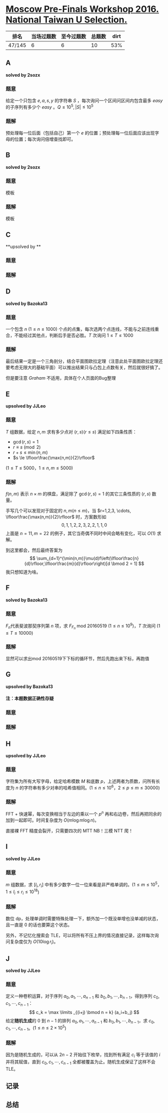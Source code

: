 # [Moscow Pre-Finals Workshop 2016. National Taiwan U Selection.](http://opentrains.snarknews.info/~ejudge/team.cgi?contest_id=006282)

| 排名   | 当场过题数 | 至今过题数 | 总题数 | dirt |
| ------ | ---------- | ---------- | ------ | ---- |
| 47/145 | 6          | 6          | 10     | 53%  |

## **A**

**solved by 2sozx**

### 题意

给定一个只包含 $e,a,s,y$ 的字符串 $S$ ，每次询问一个区间问区间内包含最多 $easy$ 的子序列有多少个 $easy$ 。$Q \le 10^5, |S| \le 10^5$

### 题解

预处理每一位后面（包括自己）第一个 $e$ 的位置；预处理每一位后面应该出现字母的位置；每次询问倍增查找即可。

## **B**

**solved by 2sozx**

### 题意

模板

### 题解

模板

## **C**

**upsolved by **

### 题意



### 题解



## **D**

**solved by Bazoka13**

### 题意

一个包含 $n$ ($1\leq n \leq 1000$) 个点的点集，每次选两个点连线，不能与之前连线重合，不能经过其他点，判断后手是否必胜。$T$ 次询问 $1\leq T\leq 1000$

### 题解

最后结果一定是一个三角剖分，结合平面图欧拉定理（注意此处平面图欧拉定理还要考虑无限大的基础平面）可以推出结果只与凸包上点数有关，然后就很好搞了。

但是要注意 $Graham$ 不适用，具体在个人页面的Bug整理

## **E**

**upsolved by JJLeo**

### 题意

$T$ 组数据，给定 $n,m$ 求有多少点对 $(r,s)(r \le s)$ 满足如下四条性质：

- $\gcd(r,s) = 1$
- $r \equiv s \pmod 2$
- $r+s \le \min(n,m)$
- $s \le \lfloor\frac{\max(n,m)}{2}\rfloor$

($1 \le T \le 5000$，$1 \le n,m \le 5000$)

### 题解

$f(n,m)$ 表示 $n \times m$ 的棋盘，满足除了 $\gcd(r,s) = 1$ 的其它三条性质的 $(r,s)$ 数量。

手写几个可以发现对于固定的 $n,m(n \le m)$，当 $r=1,2,3, \cdots, \lfloor\frac{\max(n,m)}{2}\rfloor$ 时，方案数形如 
$$
0,1,1,2,2,3,2,2,1,1,0
$$
上面是 $n=11,m=22$ 的例子，其它当奇偶不同时中间会略有变化，可以 $O(1)$ 求解。

到这里都会，然后最终答案为
$$
\sum_{d=1}^{\min(n,m)}\mu(d)f\left(\lfloor\frac{n}{d}\rfloor,\lfloor\frac{m}{d}\rfloor\right)[d \bmod 2 = 1]
$$
我只想知道为啥。

## **F**

**solved by Bazoka13**

### 题意

$F_n$代表斐波那契序列第 $n$ 项，求 $F_{F_n}$ mod 20160519 ($1\leq n\leq 10^9$)，$T$ 次询问 ($1\leq T\leq 10000$) 

### 题解

显然可以求出mod 20160519下下标的循环节，然后先跑出来下标，再跑值

## **G**

**upsolved by Bazoka13**

#### 注：本题数据正确性存疑

### 题意



### 题解



## **H**

**upsolved by JJLeo**

### 题意

字符集为所有大写字母，给定哈希模数 $M$ 和底数 $p$，上述两者为质数，问所有长度为 $n$ 的字符串有多少对串的哈希值相同。($1 \le n \le 10^6$，$2 \le p \le m \le 30000$)

### 题解

FFT + 快速幂，每次变换相当于左边的乘以一个 $p^n$ 再和右边卷，然后再把同余的加到一起即可。时间复杂度为 $O(m \log m \log n)$。

直接裸 FFT 精度会裂开，只需要四次的 MTT NB！三模 NTT 爬！

## **I**

**solved by JJLeo**

### 题意

$m$ 组数据，求 $[l_i,r_i]$ 中有多少数字一位一位来看是非严格单调的。($1 \le m \le 10^5$，$1 \le l_i \le r_i \le 10^{18}$)

### 题解

数位 dp，处理单调时需要特殊处理一下，额外加一个既没单增也没单减的状态，且一直是 $0$ 的话也要算这个状态。

另外，不记忆化搜索会 TLE，可以将所有不压上界的情况直接记录，这样每次询问复杂度仅为 $O(10\log r_i)$。

## **J**

**solved by JJLeo**

### 题意

定义一种卷积运算，对于序列 $a_0,a_1,\cdots,a_{n-1}$ 和 $b_0,b_1,\cdots,b_{n-1}$，得到序列 $c_0,c_1,\cdots,c_{n-1}$：
$$
c_k = \max \limits _{(i+j) \bmod n = k} (a_i+b_j)
$$
给定**随机生成**的 $0$ 到 $n-1$ 的排列 $a_0,a_1,\cdots,a_{n-1}$ 和 $b_0,b_1,\cdots,b_{n-1}$，求 $c_0,c_1,\cdots,c_{n-1}$。($1 \le n \le 2\times 10^5$)

### 题解

因为是随机生成的，可以从 $2n-2$ 开始往下枚举，找到所有满足 $c_i$ 等于该值的 $i$ 并将其赋值，直到 $c_0,c_1,\cdots,c_{n-1}$ 全都被覆盖为止。随机生成保证了这样不会 TLE。

## **记录**



## **总结**

